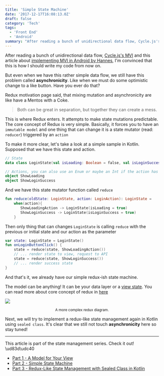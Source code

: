 ```yaml
---
title: 'Simple State Machine'
date: '2017-12-17T16:08:13.0Z'
draft: false
category: 'Tech'
tags:
  - 'Front End'
  - 'Android'
summary: "After reading a bunch of unidirectional data flow, Cycle.js's MVI and this article about implementing MVI in Android by Hannes, I'm convinced that this is how I should write my code from now on."
---
```


After reading a bunch of unidirectional data flow, [Cycle.js's MVI](https://cycle.js.org/model-view-intent.html) and this article about [implementing MVI in Android by Hannes](http://hannesdorfmann.com/android/mosby3-mvi-1), I'm convinced that this is how I should write my code from now on.

But even when we have this rather simple data flow, we still have this problem called **asynchronicity**. Like when we must do some optimistic change to a like button. Have you ever do that?

Redux motivation page said, that mixing mutation and asynchronicity are like have a Mentos with a Coke.

> Both can be great in separation, but together they can create a mess.

This is where Redux enters. It attempts to make state mutations predictable. The core concept of Redux is very simple. Basically, it forces you to have an `immutable model` and one thing that can change it is a state mutator (read: `reducer`) triggered by an `action`

To make it more clear, let's take a look at a simple sample in Kotlin. Supposed that we have this state and action.

```kotlin
// State
data class LoginState(val isLoading: Boolean = false, val isLoginSuccess: Boolean = false)

// Actions, you can also use an Enum or maybe an Int if the action has no properties
object ShowLoading
object ShowLoginSuccess
```

And we have this state mutator function called `reduce`

```kotlin
fun reduce(oldState: LoginState, action: LoginAction): LoginState =
    when(action){
       ShowLoadingAction -> LoginState(isLoading = true)
       ShowLoginSuccess -> LoginState(isLoginSuccess = true)
    }
```

Then only thing that can changes `LoginState` is calling `reduce` with the previous or initial state and our action as the parameter

```kotlin
var state: LoginState = LoginState()
fun onLoginButtonClick() {
    state = reduce(state, ShowLoadingAction())
    // ... render state to view, request to API
    state = reduce(state, ShowLoginSuccess())
    // ... render success state
}
```

And that's it, we already have our simple redux-ish state machine.

The model can be anything! It can be your data layer or a [view state](https://nolambda.stream/a-model-for-your-view/). You can read more about core concept of redux in [here](https://redux.js.org/docs/introduction/CoreConcepts.html)

![](https://raw.githubusercontent.com/pluralsight/guides/master/images/79263077-e972-47c6-93dc-44e466a8e191.gif)
<small><center>A more complex redux diagram. </center></small>

Next, we will try to implement a redux-like state management again in Kotlin using `sealed class`. It's clear that we still not touch **asynchronicity** here so stay tuned!

---

This article is part of the state management series. Check it out! \ud83d\udc40

- [Part 1 - A Model for Your View](https://nolambda.stream/posts/a-model-for-your-view/)
- [Part 2 - Simple State Machine](https://nolambda.stream/posts/a-model-for-your-view/)
- [Part 3 - Redux-Like State Management with Sealed Class in Kotlin](https://nolambda.stream/posts/redux-like-state-management-with-sealed-class/)
